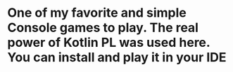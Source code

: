 # One of my favorite and simple Console games to play. The real power of Kotlin PL was used here. You can install and play it in your IDE

